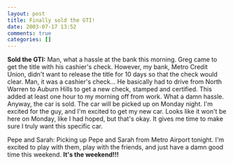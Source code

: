 ```yaml
---
layout: post
title: Finally sold the GTI!
date: 2003-07-17 13:52
comments: true
categories: []
---
```

<b>Sold the GTI:</b>
Man, what a hassle at the bank this morning. Greg came to get the title with his cashier's check. However, my bank, Metro Credit Union, didn't want to release the title for 10 days so that the check would clear. Man, it was a cashier's check... He basically had to drive from North Warren to Auburn Hills to get a new check, stamped and certified. This added at least one hour to my morning off from work. What a damn hassle. Anyway, the car is sold. The car will be picked up on Monday night. I'm excited for the guy, and I'm excited to get my new car. Looks like it won't be here on Monday, like I had hoped, but that's okay. It gives me time to make sure I truly want this specific car.

<p>Pepe and Sarah:</b>
Picking up Pepe and Sarah from Metro Airport tonight. I'm excited to play with them, play with the friends, and just have a damn good time this weekend. <B>It's the weekend!!!</b>
